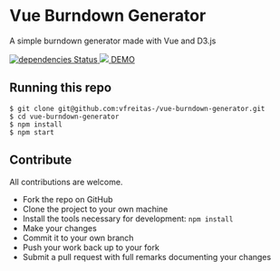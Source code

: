 # Vue Burndown Generator
A simple burndown generator made with Vue and D3.js

<a href="https://david-dm.org/vfreitas-/vue-burndown-generator">
  <img src="https://david-dm.org/vfreitas-/vue-burndown-generator/status.svg" alt="dependencies Status">
</a>
<a href="https://david-dm.org/vfreitas-/vue-burndown-generator?type=dev" title="devDependencies status">
  <img src="https://david-dm.org/vfreitas-/vue-burndown-generator/dev-status.svg"/>
</a>

<a href="https://vfreitas-.github.io/vue-burndown-generator/" target="_blank">
  DEMO
</a>

## Running this repo

```
$ git clone git@github.com:vfreitas-/vue-burndown-generator.git
$ cd vue-burndown-generator
$ npm install
$ npm start
```

## Contribute

All contributions are welcome.

- Fork the repo on GitHub
- Clone the project to your own machine
- Install the tools necessary for development: `npm install`
- Make your changes
- Commit it to your own branch
- Push your work back up to your fork
- Submit a pull request with full remarks documenting your changes

